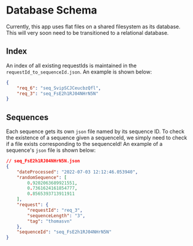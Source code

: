 # Database Schema

Currently, this app uses flat files on a shared filesystem as its database.
This will very soon need to be transitioned to a relational database.

## Index

An index of all existing requestIds is maintained in the `requestId_to_sequenceId.json`.
An example is shown below:

```json
{
    "req_6": "seq_SvipSCJCeucbzQfl",
    "req_3": "seq_FsE2h1RJ04NHrN5N"
}
```

## Sequences

Each sequence gets its own `json` file named by its sequence ID.
To check the existence of a sequence given a sequenceId, we simply need to check if a file exists corresponding to the sequenceId!
An example of a sequence's `json` file is shown below:

```json
// seq_FsE2h1RJ04NHrN5N.json
{
    "dateProcessed": "2022-07-03 12:12:46.053940",
    "randomSequence": [
        0.9202063689921551,
        0.7361624161854777,
        0.8565393713911911
    ],
    "request": {
        "requestId": "req_3",
        "sequenceLength": "3",
        "tag": "thomasvn"
    },
    "sequenceId": "seq_FsE2h1RJ04NHrN5N"
}
```
